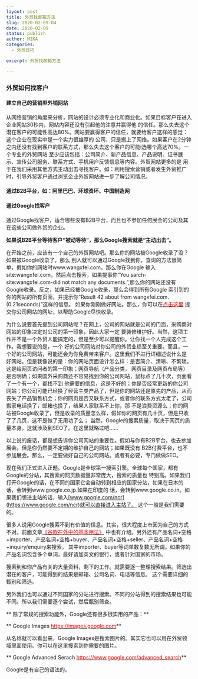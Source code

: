 ```yaml
---
layout: post
title: 外贸找邮箱方法
slug: 2020-02-09-04
date: 2020-02-09
status: publish
author: MIKA
categories: 
  - 外贸技巧

excerpt: 外贸找邮箱方法

---
```


### 外贸如何找客户

#### 建立自己的营销型外销网站

从网络营销的角度来分析，网站的设计必须专业化和商业化。如果目标客户在进入企业网站30秒内，网站内容还没有引起他的注意并赢得他
的信任。那么失去这个潜在客户的可能性高达80%。网站要赢得客户的信任，就要给客户这样的感觉：这个企业在现实中是一个实力很雄厚的
公司，只是搬上了网络。如果客户在2分钟之内还没有找到客户的联系方式，那么失去这个客户的可能i选哪个高达70%。一个专业的外贸网站
至少应该包括：公司简介、新产品信息、产品说明、证书展示、宣传公司服务、联系方式、手机用户反馈信息等内容。外贸网站更多的是
用于在我们采用其他方式主动出击寻找客户。如：利用搜索营销或者发生外贸推广时，引导外贸客户通过浏览企业外贸网站进一步了解公司情况。

#### 通过B2B平台，如：阿里巴巴、环球资环、中国制造网

#### 通过Google找客户
通过Google找客户，适合哪些没有B2B平台，而且也不参加任何展会的公司及其在这些公司做外贸的企业。

**如果说B2B平台等待客户“被动等待”，那么Google搜索就是“主动出击”。**

在开始之前，应该有一个自己的外贸网站吧。那么你的网站被Google收录了没？如果被Google收录了，那么
别人就可以通过Google找到你，查询的方法很简单，假如你的网站时www.wangxfei.com，那么你在Google
输入site:wangxfei.com，然后点击搜索，如果提事你“You sarch-site:wangxfei.com-did not match
any documents.”,那么你的网站还没有Google收录。反之，如果已经被Google收录，那么会得到所有Google
索引到的你的网站的所有页面，并提示你“Result 42 about from wangxfei.com.(0.21seconds)”这样的信息。
如果你刚刚做好网站。那么，你可以在[<font color=red>点击这里</font>](https://www.google.com/webmasters/tools/submit-url?hl=zh-CN&continue=/addurl)
提交你公司网站的网址，以帮助Google尽快收录。

为什么说要首先提到公司网站呢？在网上，公司的网站就是公司的门面，采购商对网站的印象决定对公司的第一印象，因此大家一定
要装修维护好。当然，这项工作并不是一个外贸人能搞定的，但是至少可以提醒你。让你找一个人完成这个工作。我想要说的是，一个
好的公司网站对你公司的外贸业绩至关重要。而且，一个好的公司网站，可能还会为你免费带来客户。这里我们不进行详细述说什么是
好网站。但是我像说的是：你的网站页面设计怎么样：是否简介、清晰、不繁琐。这是给网页访问者的第一印象；网页导航（产品分类，
网页目录及网页布局等）是否明确；如果国外采购商还不容易找到你的公司网站，鼠标点了几十次，页面看了一个有一个，都找不到
他需要的信息，这是不好的；你是否经常更新的你公司网站；你公司可能已经换了经营主类产品了，但是你的网站还是原先的产品，从而
丧失了产品销售机会；你的网页是否又联系方式，或者你的联系方式太老了，公司搬家电话换了，邮箱也换了，结果人家联系不上你，那
不是浪费资源么；你的网站被Google收录了，但是收录的质量怎么样，假如你的网页有几十页，但是只收了了几页，这不是做了无用功了么；
当然，Google的搜索质量，取决于网页的质量本身，这就涉及到SEO了。在这里就略过吧......

以上说的废话，都是想告诉你公司网站的重要性。假如与你有B2B平台，也去参加展会。但是你仍然要不定期的维护自己的网站；如果既没有
B2B付费平台，也不参加展会。那么，一定要做好自己的公司网站。或者有必要，专门做做SEO。

现在我们正式进入正题。Google是全球第一搜索引擎。全球每个国家，都有Google的分站，其搜索的网页数据量非常庞大，搜索的质量也
特别高。如果我们打开Google的话，在不同的国家它会自动转到相应的国家分站，如果在日本的话，会转到www.google.co.jp.如果在印度的
话，会转到www.google.co.in。如果我们想进主站的话，输入[www.google.com/ncr](https://www.google.com/ncr)就可以直接进入主站了。
这个一般是我们需要的。

很多人说用Google搜索不到有价值的信息。其实，很大程度上市因为自己的方式不对。前面文章[<font color=red>《谷歌在外中的基本用法》</font>](https://wangxfei.com/archives/2020-01-09-01/)
中也有介绍。另外还有产品名词+空格+importer、产品名词+空格+buyer、产品名词+空格+seller、产品名词+空格+inquiry/enquiry来搜索，
其中importer、buyer等词单数复数无所谓。如果你的产品名词包含多个单词，最好请加英文的银行，或者针对国家的市场。

搜索到和你产品有关的大量资料，剩下的工作。就需要逐一整理搜索结果。筛选出潜在的客户，可能得到的结果是邮箱、公司名词、电话等信息。
这个需要详细的甄别和筛选。

另外我们也可以通过不同国家的分站进行搜索。不同的分站得到的搜索结果也可能不同。所以我们需要逐个尝试，然后甄别筛查。

** 除了常规的搜索功能外，Google还有很多很实用的产品：**

** Google Images [<font color=red>https://images.google.com</font>](https://images.google.com)**

从名称就可以看出来，Google Images是搜索图片的。其实它也可以用在外贸领域里面使用。你可以在这里搜索到你需要的图片。

** Google Advanced Serach [<font color=red>https://www.google.com/advanced_search</font>](https://www.google.com/advanced_search)**

Google是有自己的语法的。